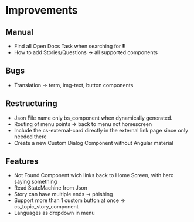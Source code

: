 # Improvements

## Manual

- Find all Open Docs Task when searching for **!!**
- How to add Stories/Questions -> all supported components

## Bugs

- Translation -> term, img-text, button components

## Restructuring

- Json File name only bs_component when dynamically generated.
- Routing of menu points -> back to menu not homescreen
- Include the cs-external-card directly in the external link page since only needed there
- Create a new Custom Dialog Component without Angular material

## Features

- Not Found Component wich links back to Home Screen, with hero saying something
- Read StateMachine from Json
- Story can have multiple ends -> phishing
- Support more than 1 custom button at once -> cs_topic_story_component
- Languages as dropdown in menu
